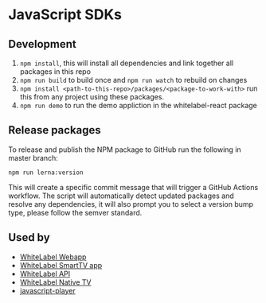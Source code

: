 # JavaScript SDKs

## Development
1. `npm install`, this will install all dependencies and link together all packages in this repo
3. `npm run build` to build once and `npm run watch` to rebuild on changes
4. `npm install <path-to-this-repo>/packages/<package-to-work-with>` run this from any project using these packages.
5. `npm run demo` to run the demo appliction in the whitelabel-react package

## Release packages

To release and publish the NPM package to GitHub run the following in master branch:

```
npm run lerna:version 
```

This will create a specific commit message that will trigger a GitHub Actions workflow.
The script will automatically detect updated packages and resolve any dependencies, it will also prompt
you to select a version bump type, please follow the semver standard.

## Used by
- [WhiteLabel Webapp](https://github.com/EricssonBroadcastServices/WhiteLabelInternalApi)
- [WhiteLabel SmartTV app](https://github.com/EricssonBroadcastServices/white-label-tv)
- [WhiteLabel API](https://github.com/EricssonBroadcastServices/WhiteLabelInternalApi)
- [WhiteLabel Native TV](https://github.com/EricssonBroadcastServices/white-label-native-tv)
- [javascript-player](https://github.com/EricssonBroadcastServices/javascript-player)

